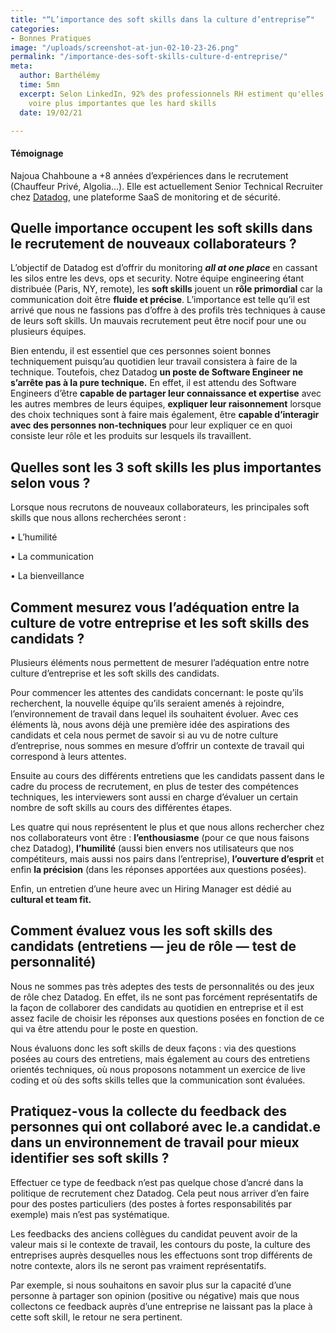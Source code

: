 ```yaml
---
title: "“L’importance des soft skills dans la culture d’entreprise”"
categories:
- Bonnes Pratiques
image: "/uploads/screenshot-at-jun-02-10-23-26.png"
permalink: "/importance-des-soft-skills-culture-d-entreprise/"
meta:
  author: Barthélémy
  time: 5mn
  excerpt: Selon LinkedIn, 92% des professionnels RH estiment qu'elles sont autant
    voire plus importantes que les hard skills
  date: 19/02/21

---
```

#### Témoignage

Najoua Chahboune a +8 années d’expériences dans le recrutement (Chauffeur Privé, Algolia…). Elle est actuellement Senior Technical Recruiter chez [Datadog](https://medium.com/u/acdb626ac40c?source=post_page-----14783cdb88ac--------------------------------), une plateforme SaaS de monitoring et de sécurité.

## **Quelle importance occupent les soft skills dans le recrutement de nouveaux collaborateurs ?**

L’objectif de Datadog est d’offrir du monitoring **_all at one place_** en cassant les silos entre les devs, ops et security. Notre équipe engineering étant distribuée (Paris, NY, remote), les **soft skills** jouent un **rôle primordial** car la communication doit être **fluide et précise**. L’importance est telle qu’il est arrivé que nous ne fassions pas d’offre à des profils très techniques à cause de leurs soft skills. Un mauvais recrutement peut être nocif pour une ou plusieurs équipes.

Bien entendu, il est essentiel que ces personnes soient bonnes techniquement puisqu’au quotidien leur travail consistera à faire de la technique. Toutefois, chez Datadog **un poste de Software Engineer ne s’arrête pas à la pure technique.** En effet, il est attendu des Software Engineers d’être **capable de partager leur connaissance et expertise** avec les autres membres de leurs équipes, **expliquer leur raisonnement** lorsque des choix techniques sont à faire mais également, être **capable d’interagir avec des personnes non-techniques** pour leur expliquer ce en quoi consiste leur rôle et les produits sur lesquels ils travaillent.

## **Quelles sont les 3 soft skills les plus importantes selon vous ?**

Lorsque nous recrutons de nouveaux collaborateurs, les principales soft skills que nous allons recherchées seront :

• L’humilité

• La communication

• La bienveillance

## **Comment mesurez vous l’adéquation entre la culture de votre entreprise et les soft skills des candidats ?**

Plusieurs éléments nous permettent de mesurer l’adéquation entre notre culture d’entreprise et les soft skills des candidats.

Pour commencer les attentes des candidats concernant: le poste qu’ils recherchent, la nouvelle équipe qu’ils seraient amenés à rejoindre, l’environnement de travail dans lequel ils souhaitent évoluer. Avec ces éléments là, nous avons déjà une première idée des aspirations des candidats et cela nous permet de savoir si au vu de notre culture d’entreprise, nous sommes en mesure d’offrir un contexte de travail qui correspond à leurs attentes.

Ensuite au cours des différents entretiens que les candidats passent dans le cadre du process de recrutement, en plus de tester des compétences techniques, les interviewers sont aussi en charge d’évaluer un certain nombre de soft skills au cours des différentes étapes. 

Les quatre qui nous représentent le plus et que nous allons rechercher chez nos collaborateurs vont être : **l’enthousiasme** (pour ce que nous faisons chez Datadog), **l’humilité** (aussi bien envers nos utilisateurs que nos compétiteurs, mais aussi nos pairs dans l’entreprise), **l’ouverture d’esprit** et enfin **la précision** (dans les réponses apportées aux questions posées).

Enfin, un entretien d’une heure avec un Hiring Manager est dédié au **cultural et team fit.**

## **Comment évaluez vous les soft skills des candidats (entretiens — jeu de rôle — test de personnalité)**

Nous ne sommes pas très adeptes des tests de personnalités ou des jeux de rôle chez Datadog. En effet, ils ne sont pas forcément représentatifs de la façon de collaborer des candidats au quotidien en entreprise et il est assez facile de choisir les réponses aux questions posées en fonction de ce qui va être attendu pour le poste en question.

Nous évaluons donc les soft skills de deux façons : via des questions posées au cours des entretiens, mais également au cours des entretiens orientés techniques, où nous proposons notamment un exercice de live coding et où des softs skills telles que la communication sont évaluées.

## **Pratiquez-vous la collecte du feedback des personnes qui ont collaboré avec le.a candidat.e dans un environnement de travail pour mieux identifier ses soft skills ?**

Effectuer ce type de feedback n’est pas quelque chose d’ancré dans la politique de recrutement chez Datadog. Cela peut nous arriver d’en faire pour des postes particuliers (des postes à fortes responsabilités par exemple) mais n’est pas systématique.

Les feedbacks des anciens collègues du candidat peuvent avoir de la valeur mais si le contexte de travail, les contours du poste, la culture des entreprises auprès desquelles nous les effectuons sont trop différents de notre contexte, alors ils ne seront pas vraiment représentatifs.

Par exemple, si nous souhaitons en savoir plus sur la capacité d’une personne à partager son opinion (positive ou négative) mais que nous  collectons ce feedback auprès d’une entreprise ne laissant pas la place à cette soft skill, le retour ne sera pertinent.

<!-- Start of HubSpot Embed Code -->
<script type="text/javascript" id="hs-script-loader" async defer src="//js.hs-scripts.com/9017898.js"></script>
<!-- End of HubSpot Embed Code -->